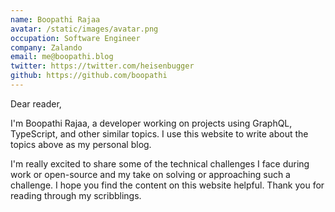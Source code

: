 ```yaml
---
name: Boopathi Rajaa
avatar: /static/images/avatar.png
occupation: Software Engineer
company: Zalando
email: me@boopathi.blog
twitter: https://twitter.com/heisenbugger
github: https://github.com/boopathi
---
```


Dear reader,

I'm Boopathi Rajaa, a developer working on projects using GraphQL, TypeScript, and other similar topics. I use this website to write about the topics above as my personal blog.

I'm really excited to share some of the technical challenges I face during work or open-source and my take on solving or approaching such a challenge. I hope you find the content on this website helpful. Thank you for reading through my scribblings.
